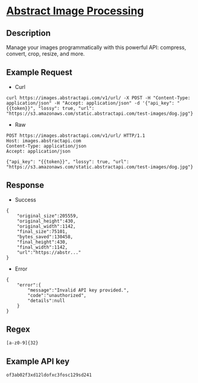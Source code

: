 # [Abstract Image Processing](https://www.abstractapi.com/api/image-processing-optimization-api)

## __Description__
Manage your images programmatically with this powerful API: compress, convert, crop, resize, and more.

## __Example Request__
* Curl
```
curl https://images.abstractapi.com/v1/url/ -X POST -H "Content-Type: application/json" -H "Accept: application/json" -d '{"api_key": "{{token}}", "lossy": true, "url": "https://s3.amazonaws.com/static.abstractapi.com/test-images/dog.jpg"}
```

* Raw
```
POST https://images.abstractapi.com/v1/url/ HTTP/1.1
Host: images.abstractapi.com
Content-Type: application/json
Accept: application/json

{"api_key": "{{token}}", "lossy": true, "url": "https://s3.amazonaws.com/static.abstractapi.com/test-images/dog.jpg"}
```

## __Response__
* Success
```
{
    "original_size":205559,
    "original_height":430,
    "original_width":1142,
    "final_size":75101,
    "bytes_saved":130458,
    "final_height":430,
    "final_width":1142,
    "url":"https://abstr..."
}
```
* Error
```
{
    "error":{
        "message":"Invalid API key provided.",
        "code":"unauthorized",
        "details":null
    }
}
```

## __Regex__
```
[a-z0-9]{32}
```

## __Example API key__
```
of3ab02f3xd12ldofxc3fosc129sd241
```